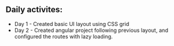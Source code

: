 ## Daily activites:
- Day 1 - Created basic UI layout using CSS grid 
- Day 2 - Created angular project following previous layout, and configured the routes with lazy loading.